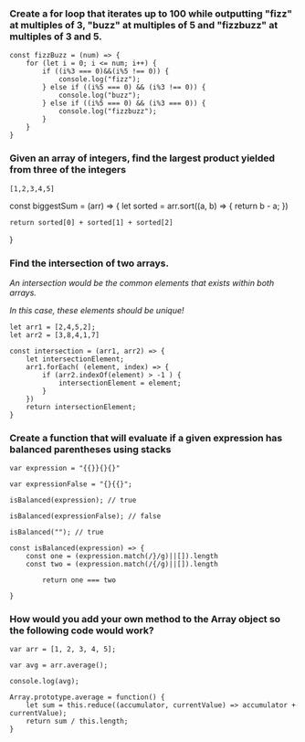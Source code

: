 
### Create a for loop that iterates up to 100 while outputting "fizz" at multiples of 3, "buzz" at multiples of 5 and "fizzbuzz" at multiples of 3 and 5.

``` 
const fizzBuzz = (num) => {
	for (let i = 0; i <= num; i++) {
		if ((i%3 === 0)&&(i%5 !== 0)) {
			console.log("fizz");
		} else if ((i%5 === 0) && (i%3 !== 0)) {
			console.log("buzz");
		} else if ((i%5 === 0) && (i%3 === 0)) {
			console.log("fizzbuzz");
		}
	}
}
``` 


### Given an array of integers, find the largest product yielded from three of the integers
`[1,2,3,4,5]`

const biggestSum = (arr) => {
	let sorted = arr.sort((a, b) => {
  		return b - a;
	})

	return sorted[0] + sorted[1] + sorted[2]

}

###  Find the intersection of two arrays. 

*An intersection would be the common elements that exists within both arrays.*

*In this case, these elements should be unique!*

```
let arr1 = [2,4,5,2];
let arr2 = [3,8,4,1,7]

const intersection = (arr1, arr2) => {
	let intersectionElement;
	arr1.forEach( (element, index) => {
		if (arr2.indexOf(element) > -1 ) {
			intersectionElement = element;
		}
	})
	return intersectionElement;
}
``` 


### Create a function that will evaluate if a given expression has balanced parentheses using stacks
`var expression = "{{}}{}{}"`

`var expressionFalse = "{}{{}";`    

`isBalanced(expression); // true`

`isBalanced(expressionFalse); // false`

`isBalanced(""); // true`

```
const isBalanced(expression) => {
	const one = (expression.match(/}/g)||[]).length
	const two = (expression.match(/{/g)||[]).length

		return one === two
 
}
``` 

### How would you add your own method to the Array object so the following code would work?
`var arr = [1, 2, 3, 4, 5];` 

`var avg = arr.average();`

`console.log(avg);`

``` 
Array.prototype.average = function() {
	let sum = this.reduce((accumulator, currentValue) => accumulator + currentValue);
	return sum / this.length;
}
``` 

